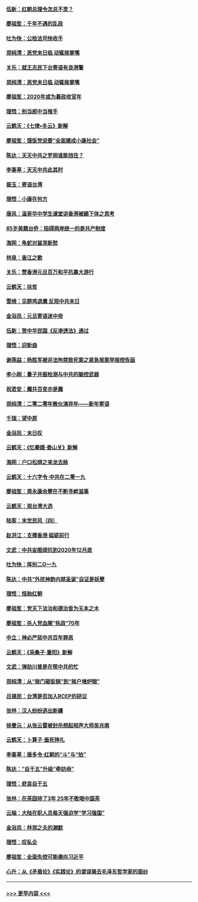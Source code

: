 #### [伍新：红朝总理令怎总不灵？](../pages/nsc993/n11770813.md?t=01070755) 
#### [廖祖笙：千年不遇的乱政](../pages/nsc993/n11770373.md?t=01070755) 
#### [吐为快：公检法司快收手](../pages/nsc993/n11770359.md?t=01070755) 
#### [郑纯清：恶党末日临 动辄挨掌嘴](../pages/nsc993/n11769912.md?t=01070755) 
#### [关乐：就王志民下台寄语有良港警](../pages/nsc993/n11769903.md?t=01070755) 
#### [郑纯清：恶党末日临 动辄挨掌嘴](../pages/nsc993/n11769356.md?t=01070755) 
#### [廖祖笙：2020年或为暴政收官年](../pages/nsc993/n11768216.md?t=01070755) 
#### [理悟：别当郎中当推手](../pages/nsc993/n11768243.md?t=01070755) 
#### [云鹤天：《七律▪冬云》新解](../pages/nsc993/n11768204.md?t=01070755) 
#### [廖祖笙：饿饭党说要“全面建成小康社会”](../pages/nsc993/n11767482.md?t=01070755) 
#### [陈达：天灭中共之罗网谁能挡住？](../pages/nsc993/n11767465.md?t=01070755) 
#### [李春草：天灭中共此其时](../pages/nsc993/n11767452.md?t=01070755) 
#### [振玉：寄语台湾](../pages/nsc993/n11767432.md?t=01070755) 
#### [理悟：小康在何方](../pages/nsc993/n11767394.md?t=01070755) 
#### [唐风：温哥华中学生课堂讲香港被踢下体之思考](../pages/nsc993/n11766848.md?t=01070755) 
#### [85岁美籍台侨：阻碍两岸统一的是共产制度](../pages/nsc993/n11765043.md?t=01070755) 
#### [海网：龟蛇对鼠哭新愁](../pages/nsc993/n11764895.md?t=01070755) 
#### [林泉：香江之歌](../pages/nsc993/n11764415.md?t=01070755) 
#### [关乐：赞香港元旦百万和平抗暴大游行](../pages/nsc993/n11764382.md?t=01070755) 
#### [云鹤天：扶贫](../pages/nsc993/n11764245.md?t=01070755) 
#### [雪绮：见群鸡退鹰  反观中共末日](../pages/nsc993/n11762112.md?t=01070755) 
#### [金浴凤：元旦寄语迷中帝](../pages/nsc993/n11761788.md?t=01070755) 
#### [伍新：贺中华民国《反渗透法》通过](../pages/nsc993/n11761994.md?t=01070755) 
#### [理悟：迎新曲](../pages/nsc993/n11761152.md?t=01070755) 
#### [谢燕益：杨胜军被非法拘禁致死案之紧急报案举报控告函](../pages/nsc993/n11756134.md?t=01070755) 
#### [李小刚：量子共振检测与中共的脑控武器](../pages/nsc993/n11754518.md?t=01070755) 
#### [祝君安：魔共百变亦是魔](../pages/nsc993/n11754469.md?t=01070755) 
#### [郑纯清：二零二零年散伙演弃年——新年寄语](../pages/nsc993/n11754195.md?t=01070755) 
#### [千瑞：望中原](../pages/nsc993/n11754159.md?t=01070755) 
#### [金浴凤：末日叹](../pages/nsc993/n11752359.md?t=01070755) 
#### [云鹤天：《忆秦娥‧娄山关》新解](../pages/nsc993/n11752348.md?t=01070755) 
#### [海网：户口松绑之来龙去脉](../pages/nsc993/n11752328.md?t=01070755) 
#### [云鹤天：十六字令‧中共在二零一九](../pages/nsc993/n11752305.md?t=01070755) 
#### [廖祖笙：周永康余孽在不断寻衅滋事](../pages/nsc993/n11751013.md?t=01070755) 
#### [云鹤天：观台湾大选](../pages/nsc993/n11751007.md?t=01070755) 
#### [陆客：末世民风（四）](../pages/nsc993/n11749203.md?t=01070755) 
#### [赵洪江：支撑香港 砥砺前行](../pages/nsc993/n11748482.md?t=01070755) 
#### [文武：中共妄图顽抗到2020年12月底](../pages/nsc993/n11748446.md?t=01070755) 
#### [吐为快：挥别二O一九](../pages/nsc993/n11748411.md?t=01070755) 
#### [陈达：中共“外扰神韵内禁圣诞”自证是妖孽](../pages/nsc993/n11748226.md?t=01070755) 
#### [理悟：怪胎红朝](../pages/nsc993/n11748206.md?t=01070755) 
#### [廖祖笙：党天下法治和德治皆为无本之木](../pages/nsc993/n11748135.md?t=01070755) 
#### [廖祖笙：杀人党血腥“执政”70年](../pages/nsc993/n11745144.md?t=01070755) 
#### [中立：神必严惩中共百年罪恶](../pages/nsc993/n11744970.md?t=01070755) 
#### [云鹤天：《采桑子‧重阳》新解](../pages/nsc993/n11744948.md?t=01070755) 
#### [文武：弹劾川普是在帮中共的忙](../pages/nsc993/n11744758.md?t=01070755) 
#### [郑纯清：从“挨门砸饭锅”到“挨户堵炉眼”](../pages/nsc993/n11744745.md?t=01070755) 
#### [吕锡民：台湾是否加入RCEP的研议](../pages/nsc993/n11744701.md?t=01070755) 
#### [张林：汉人纷纷逃出新疆](../pages/nsc993/n11743530.md?t=01070755) 
#### [徐曼沅：从张云雷被封杀想起相声大师吴兆南](../pages/nsc993/n11741816.md?t=01070755) 
#### [云鹤天：卜算子‧垂死挣扎](../pages/nsc993/n11739956.md?t=01070755) 
#### [李春草：唐多令‧红朝的“斗”与“拍”](../pages/nsc993/n11739830.md?t=01070755) 
#### [陈达：“自干五”升级“牵妨母”](../pages/nsc993/n11739724.md?t=01070755) 
#### [理悟：悲哀自干五](../pages/nsc993/n11739547.md?t=01070755) 
#### [张林：在茶园待了3年 25年不敢喝中国茶](../pages/nsc993/n11739240.md?t=01070755) 
#### [云端：大陆在职人员每天强迫学“学习强国”](../pages/nsc993/n11738735.md?t=01070755) 
#### [金浴凤：林郑之夫的渊默](../pages/nsc993/n11737735.md?t=01070755) 
#### [理悟：叹私企](../pages/nsc993/n11737715.md?t=01070755) 
#### [廖祖笙：全面失控可能袭向习近平](../pages/nsc993/n11737704.md?t=01070755) 
#### [心升：从《矛盾论》《实践论》的谬误揭去毛泽东哲学家的面纱](../pages/nsc993/n11736962.md?t=01070755) 

----
#### [ >>> 更早内容 <<< ](../indexes/nsc993-earlier.md)

